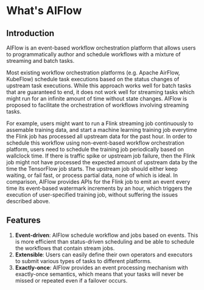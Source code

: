 # What's AIFlow

## Introduction
AIFlow is an event-based workflow orchestration platform that allows users to
programmatically author and schedule workflows with a mixture of streaming and
batch tasks.

Most existing workflow orchestration platforms (e.g. Apache AirFlow, KubeFlow)
schedule task executions based on the status changes of upstream task
executions. While this approach works well for batch tasks that are guaranteed
to end, it does not work well for streaming tasks which might run for an
infinite amount of time without state changes. AIFlow is proposed to facilitate
the orchestration of workflows involving streaming tasks.

For example, users might want to run a Flink streaming job continuously to
assemable training data, and start a machine learning training job everytime the
Flink job has processed all upstream data for the past hour. In order to
schedule this workflow using non-event-based workflow orchestration platform,
users need to schedule the training job periodically based on wallclock time. If
there is traffic spike or upstream job failure, then the Flink job might not
have processed the expected amount of upstream data by the time the TensorFlow
job starts. The upstream job should either keep waiting, or fail fast, or
process partial data, none of which is ideal. In comparison, AIFlow provides
APIs for the Flink job to emit an event every time its event-based watermark
increments by an hour, which triggers the execution of user-specified training
job, without suffering the issues described above.

## Features
1. **Event-driven**: AIFlow schedule workflow and jobs based on events. This is more efficient than status-driven scheduling and be able to schedule the workflows that contain stream jobs.
2. **Extensible**: Users can easily define their own operators and executors to submit various types of tasks to different platforms.
3. **Exactly-once**: AIFlow provides an event processing mechanism with exactly-once semantics, which means that your tasks will never be missed or repeated even if a failover occurs.
